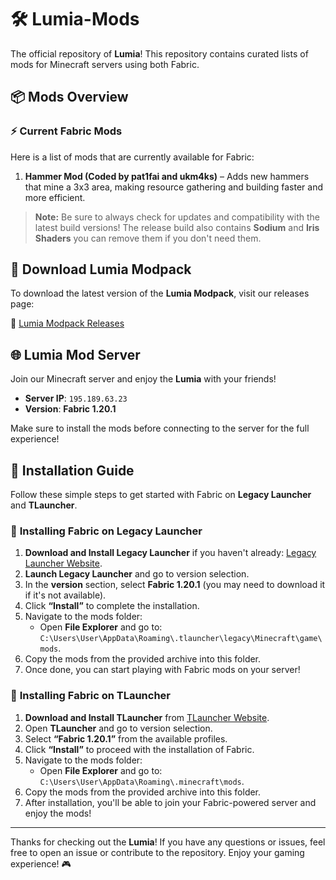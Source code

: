 # 🛠️ Lumia-Mods
The official repository of **Lumia**! This repository contains curated lists of mods for Minecraft servers using both Fabric.

## 📦 Mods Overview

### ⚡ **Current Fabric Mods**

Here is a list of mods that are currently available for Fabric:

1. **Hammer Mod (Coded by pat1fai and ukm4ks)** – Adds new hammers that mine a 3x3 area, making resource gathering and building faster and more efficient.

> **Note:** Be sure to always check for updates and compatibility with the latest build versions!
> The release build also contains **Sodium** and **Iris Shaders** you can remove them if you don't need them.

## 🔽 Download Lumia Modpack

To download the latest version of the **Lumia Modpack**, visit our releases page:

🔗 [Lumia Modpack Releases](https://github.com/ukm4ks/Lumia-Mods/releases)

## 🌐 **Lumia Mod Server**

Join our Minecraft server and enjoy the **Lumia** with your friends!

- **Server IP**: `195.189.63.23`
- **Version**: **Fabric 1.20.1**
  
Make sure to install the mods before connecting to the server for the full experience!

## 🔧 Installation Guide

Follow these simple steps to get started with Fabric on **Legacy Launcher** and **TLauncher**.

### 📝 **Installing Fabric on Legacy Launcher**

1. **Download and Install Legacy Launcher** if you haven't already: [Legacy Launcher Website](https://llaun.ch/ru).
2. **Launch Legacy Launcher** and go to version selection.
3. In the **version** section, select **Fabric 1.20.1** (you may need to download it if it's not available).
4. Click **“Install”** to complete the installation.
5. Navigate to the mods folder:  
   - Open **File Explorer** and go to: `C:\Users\User\AppData\Roaming\.tlauncher\legacy\Minecraft\game\mods`.  
6. Copy the mods from the provided archive into this folder.
7. Once done, you can start playing with Fabric mods on your server!

### 📝 **Installing Fabric on TLauncher**

1. **Download and Install TLauncher** from [TLauncher Website](https://tlauncher.org).
2. Open **TLauncher** and go to version selection.
3. Select **“Fabric 1.20.1”** from the available profiles.
4. Click **“Install”** to proceed with the installation of Fabric.
5. Navigate to the mods folder:  
   - Open **File Explorer** and go to: `C:\Users\User\AppData\Roaming\.minecraft\mods`.  
6. Copy the mods from the provided archive into this folder.
7. After installation, you'll be able to join your Fabric-powered server and enjoy the mods!

---

Thanks for checking out the **Lumia**! If you have any questions or issues, feel free to open an issue or contribute to the repository. Enjoy your gaming experience! 🎮
